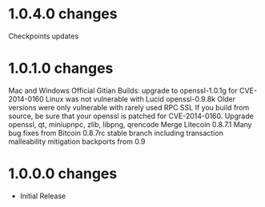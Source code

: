 1.0.4.0 changes
=============
Checkpoints updates


1.0.1.0 changes
=============
Mac and Windows Official Gitian Builds: upgrade to openssl-1.0.1g for CVE-2014-0160 Linux was not vulnerable with Lucid openssl-0.9.8k Older versions were only vulnerable with rarely used RPC SSL
If you build from source, be sure that your openssl is patched for CVE-2014-0160.
Upgrade openssl, qt, miniupnpc, zlib, libpng, qrencode
Merge Litecoin 0.8.7.1
Many bug fixes from Bitcoin 0.8.7rc stable branch including transaction malleability mitigation backports from 0.9


1.0.0.0 changes
=============

- Initial Release
